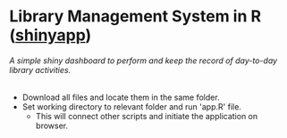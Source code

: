 # Library Management System in R ([shinyapp](https://huspolat-uw-dsba.shinyapps.io/Library-test/))
###### A simple shiny dashboard to perform and keep the record of day-to-day library activities. 
- Download all files and locate them in the same folder.
- Set working directory to relevant folder and run 'app.R' file.
    - This will connect other scripts and initiate the application on browser.
